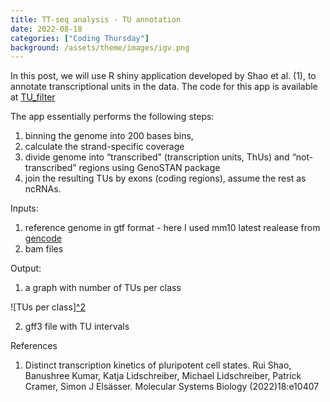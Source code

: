 ```yaml
---
title: TT-seq analysis - TU annotation
date: 2022-08-18
categories: ["Coding Thursday"]
background: /assets/theme/images/igv.png
---
```


In this post, we will use R shiny application developed by Shao et al. (1), to annotate transcriptional units in the data. The code for this app is available at [TU_filter](https://github.com/shaorray/TU_filter)

The app essentially performs the following steps:
1) binning the genome into 200 bases bins,
2) calculate the strand-specific coverage
3) divide genome into “transcribed” (transcription units, ThUs) and “not-transcribed” regions using GenoSTAN package 
4) join the resulting TUs by exons (coding regions), assume the rest as ncRNAs.

Inputs:
1) reference genome in gtf format - here I used mm10 latest realease from [gencode](https://www.gencodegenes.org/mouse/release_M25.html)
2) bam files

Output: 
1) a graph with number of TUs per class

![TUs per class][^2](/assets/theme/images/TU.png)

2) gff3 file with TU intervals


References
1. Distinct transcription kinetics of pluripotent cell states. Rui Shao, Banushree Kumar, Katja Lidschreiber, Michael Lidschreiber, Patrick Cramer, Simon J Elsässer. Molecular Systems Biology (2022)18:e10407
